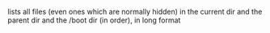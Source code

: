 lists all files (even ones which are normally hidden) in the current dir and the parent dir and the /boot dir (in order), in long format
